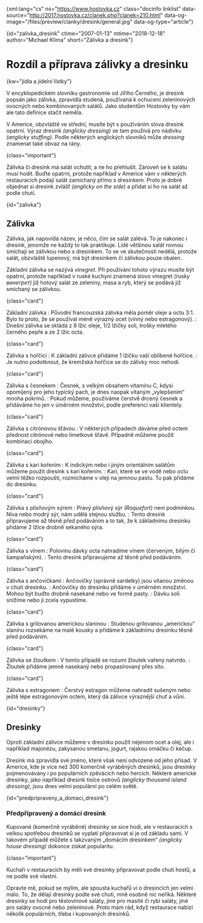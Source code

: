 
{xml:lang="cs" ns="https://www.hostovka.cz" class="docinfo linklist" data-source="http://2017.hostovka.cz/clanek.php?clanek=210.html" data-og-image="/files/preview/clanky/dresink/general.jpg" data-og-type="article"}

{id="zalivka_dresink" ctime="2007-01-13" mtime="2018-12-18" author="Michael Klíma" short="Zálivka a dresink"}

# Rozdíl a příprava zálivky a dresinku

{kw="jídla a jídelní lístky"}

V encyklopedickém slovníku gastronomie od Jiřího Černého, je dresink popsán jako zálivka, zpravidla studená, používaná k ochucení zeleninových ovocných nebo kombinovaných salátů. Jako studentům Hostovky by vám ale tato definice stačit neměla.

V Americe, obzvláště ve střední, musíte být s používáním slova dresink opatrní. Výraz dresink _(anglicky dressing)_ se tam používá pro nádivku _(anglicky stuffing)_. Podle některých anglických slovníků může _dressing_ znamenat také obvaz na rány.

{class="important"}

Zálivka či dresink má salát ochutit, a ne ho přehlušit. Zároveň se k salátu musí hodit. Buďte opatrní, protože například v Americe vám v některých restauracích podají salát zamíchaný přímo s dresinkem. Proto je dobré objednat si dresink zvlášť _(anglicky on the side)_ a přidat si ho na salát až podle chuti.

{id="zalivka"}

## Zálivka

Zálivka, jak napovídá název, je něco, čím se salát zalévá. To je nakonec i dresink, jenomže ne každý to tak praktikuje. Lidé většinou salát rovnou smíchají se zálivkou nebo s dresinkem. To se ve skutečnosti nedělá, protože salát, obzvláště lupenový, má být dresinkem či zálivkou pouze obalen.

Základní zálivka se nazývá _vinegret_. Při používání tohoto výrazu musíte být opatrní, protože například v ruské kuchyni znamená slovo vinegret _(rusky винегрет)_ již hotový salát ze zeleniny, masa a ryb, který se podává již smíchaný se zálivkou.

{class="card"}

Základní zálivka
:   Původní francouzská zálivka měla poměr oleje a octu 3:1. Bylo to proto, že se používal méně výrazný ocet (vinný nebo estragonový).
:   Dnešní zálivka se skládá z 8 lžic oleje, 1/2 lžičky soli, trošky mletého černého pepře a ze 2 lžic octa.

{class="card"}

Zálivka s hořčicí
:   K základní zálivce přidáme 1 lžičku vaší oblíbené hořčice.
:   Je nutno podotknout, že kremžská hořčice se do zálivky moc nehodí.

{class="card"}

Zálivka s česnekem
:   Česnek, s velkým obsahem vitamínu C, kdysi opomíjený pro jeho typický pach, je dnes naopak vítaným „vylepšením“ mnoha pokrmů.
:   Pokud můžeme, používáme čerstvě drcený česnek a přidáváme ho jen v úměrném množství, podle preferencí vaši klientely.

{class="card"}

Zálivka s citrónovou šťávou
:   V některých případech dáváme před octem přednost citrónové nebo limetkové šťávě. Případně můžeme použít kombinaci obojího.

{class="card"}

Zálivka s kari kořením
:   K indickým nebo i jiným orientálním salátům můžeme použít dresink s kari kořením.
:   Kari, které se ve vodě nebo octu velmi těžko rozpouští, rozmícháme v oleji na jemnou pastu. Tu pak přidáme do dresinku.

{class="card"}

Zálivka s plísňovým sýrem
:   Pravý plísňový sýr _(Roquefort)_ není podmínkou. Niva nebo modrý sýr, nám udělá stejnou službu.
:   Tento dresink připravujeme až těsně před podáváním a to tak, že k základnímu dresinku přidáme 2 lžíce drobně sekaného sýra.

{class="card"}

Zálivka s vínem
:   Polovinu dávky octa nahradíme vínem (červeným, bílým či šampaňským).
:   Tento dresink připravujeme až těsně před podáváním.

{class="card"}

Zálivka s ančovičkami
:   Ančovičky (správně sardelky) jsou vítanou změnou v chuti dresinku.
:   Ančovičky do dresinku přidáme v úměrném množství. Mohou být buďto drobně nasekané nebo ve formě pasty.
:   Dávku soli snížíme nebo ji zcela vypustíme.

{class="card"}

Zálivka s grilovanou americkou slaninou
:   Studenou grilovanou „americkou“ slaninu rozsekáme na malé kousky a přidáme k základnímu dresinku těsně před podáváním.

{class="card"}

Zálivka se žloutkem
:   V tomto případě se rozumí žloutek vařený natvrdo.
:   Žloutek přidáme jemně nasekaný nebo propasírovaný přes síto.

{class="card"}

Zálivka s estragonem
:   Čerstvý estragon můžeme nahradit sušeným nebo ještě lépe estragonovým octem, který dá zálivce výraznější chuť a vůni.

{id="dresinky"}

## Dresinky

Oproti základní zálivce můžeme v dresinku použít nejenom ocet a olej, ale i například majonézu, zakysanou smetanu, jogurt, rajskou omáčku či kečup.

Dresink má zpravidla své jméno, které však není odvozené od jeho přísad. V Americe, kde je více než 300 komerčně vyráběných dresinků, jsou dresinky pojmenovávány i po populárních zpěvácích nebo hercích. Některé americké dresinky, jako například dresink tisíce ostrovů _(anglicky thousand island dressing)_, jsou dnes velmi populární po celém světě.

{id="predpripraveny\_a\_domaci_dresink"}

### Předpřipravený a domácí dresink

Kupované (komerčně vyráběné) dresinky se sice hodí, ale v restauracích s velkou spotřebou dresinků se vyplatí připravovat si je od základu sami. V takovém případě můžete s takzvaným „domácím dresinkem“ _(anglicky house dressing)_ dokonce získat popularitu.

{class="important"}

Kuchaři v restauracích by měli své dresinky připravovat podle chuti hostů, a ne podle své vlastní.

Opravte mě, pokud se mýlím, ale spousta kuchařů ví o dresincích jen velmi málo. To, že dělají dresinky podle své chuti, mně osobně nic neříká. Některé dresinky se hodí pro těstovinové saláty, jiné pro masité či rybí saláty, jiné pro saláty ovocné nebo zeleninové. Proto mám rád, když restaurace nabízí několik populárních, třeba i kupovaných dresinků.

